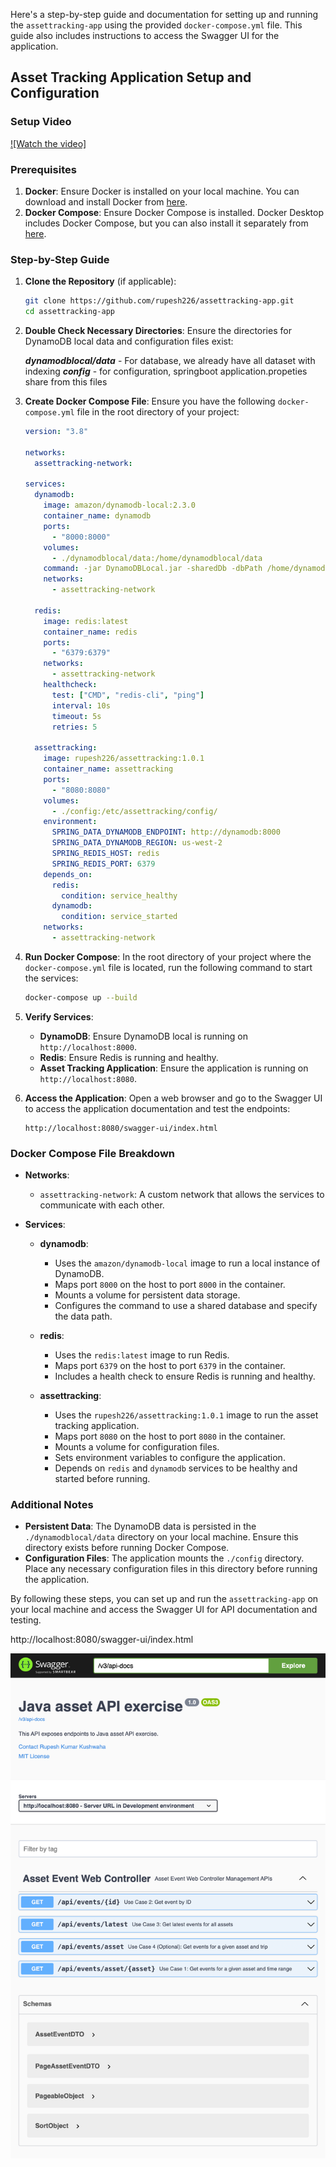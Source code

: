 Here's a step-by-step guide and documentation for setting up and running the `assettracking-app` using the provided `docker-compose.yml` file. This guide also includes instructions to access the Swagger UI for the application.

## Asset Tracking Application Setup and Configuration

### Setup Video

[![Watch the video]](https://www.youtube.com/watch?v=s_TeDU3cSKw)

### Prerequisites

1. **Docker**: Ensure Docker is installed on your local machine. You can download and install Docker from [here](https://www.docker.com/products/docker-desktop).
2. **Docker Compose**: Ensure Docker Compose is installed. Docker Desktop includes Docker Compose, but you can also install it separately from [here](https://docs.docker.com/compose/install/).

### Step-by-Step Guide

1. **Clone the Repository** (if applicable):

   ```bash
   git clone https://github.com/rupesh226/assettracking-app.git
   cd assettracking-app
   ```

2. **Double Check Necessary Directories**:
   Ensure the directories for DynamoDB local data and configuration files exist:

   **_dynamodblocal/data_** - For database, we already have all dataset with indexing
   **_config_** - for configuration, springboot application.propeties share from this files

3. **Create Docker Compose File**:
   Ensure you have the following `docker-compose.yml` file in the root directory of your project:

   ```yaml
   version: "3.8"

   networks:
     assettracking-network:

   services:
     dynamodb:
       image: amazon/dynamodb-local:2.3.0
       container_name: dynamodb
       ports:
         - "8000:8000"
       volumes:
         - ./dynamodblocal/data:/home/dynamodblocal/data
       command: -jar DynamoDBLocal.jar -sharedDb -dbPath /home/dynamodblocal/data
       networks:
         - assettracking-network

     redis:
       image: redis:latest
       container_name: redis
       ports:
         - "6379:6379"
       networks:
         - assettracking-network
       healthcheck:
         test: ["CMD", "redis-cli", "ping"]
         interval: 10s
         timeout: 5s
         retries: 5

     assettracking:
       image: rupesh226/assettracking:1.0.1
       container_name: assettracking
       ports:
         - "8080:8080"
       volumes:
         - ./config:/etc/assettracking/config/
       environment:
         SPRING_DATA_DYNAMODB_ENDPOINT: http://dynamodb:8000
         SPRING_DATA_DYNAMODB_REGION: us-west-2
         SPRING_REDIS_HOST: redis
         SPRING_REDIS_PORT: 6379
       depends_on:
         redis:
           condition: service_healthy
         dynamodb:
           condition: service_started
       networks:
         - assettracking-network
   ```

4. **Run Docker Compose**:
   In the root directory of your project where the `docker-compose.yml` file is located, run the following command to start the services:

   ```bash
   docker-compose up --build
   ```

5. **Verify Services**:

   - **DynamoDB**: Ensure DynamoDB local is running on `http://localhost:8000`.
   - **Redis**: Ensure Redis is running and healthy.
   - **Asset Tracking Application**: Ensure the application is running on `http://localhost:8080`.

6. **Access the Application**:
   Open a web browser and go to the Swagger UI to access the application documentation and test the endpoints:
   ```
   http://localhost:8080/swagger-ui/index.html
   ```

### Docker Compose File Breakdown

- **Networks**:

  - `assettracking-network`: A custom network that allows the services to communicate with each other.

- **Services**:

  - **dynamodb**:

    - Uses the `amazon/dynamodb-local` image to run a local instance of DynamoDB.
    - Maps port `8000` on the host to port `8000` in the container.
    - Mounts a volume for persistent data storage.
    - Configures the command to use a shared database and specify the data path.

  - **redis**:

    - Uses the `redis:latest` image to run Redis.
    - Maps port `6379` on the host to port `6379` in the container.
    - Includes a health check to ensure Redis is running and healthy.

  - **assettracking**:
    - Uses the `rupesh226/assettracking:1.0.1` image to run the asset tracking application.
    - Maps port `8080` on the host to port `8080` in the container.
    - Mounts a volume for configuration files.
    - Sets environment variables to configure the application.
    - Depends on `redis` and `dynamodb` services to be healthy and started before running.

### Additional Notes

- **Persistent Data**: The DynamoDB data is persisted in the `./dynamodblocal/data` directory on your local machine. Ensure this directory exists before running Docker Compose.
- **Configuration Files**: The application mounts the `./config` directory. Place any necessary configuration files in this directory before running the application.

By following these steps, you can set up and run the `assettracking-app` on your local machine and access the Swagger UI for API documentation and testing.

http://localhost:8080/swagger-ui/index.html

![Swagger-UI](https://github.com/rupesh226/assettracking-app/blob/main/Swagger-UI.png)
